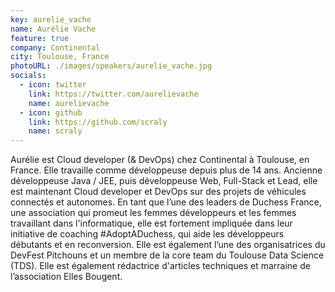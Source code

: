 ```yaml
---
key: aurelie_vache
name: Aurélie Vache
feature: true
company: Continental
city: Toulouse, France
photoURL: ./images/speakers/aurelie_vache.jpg
socials:
  - icon: twitter
    link: https://twitter.com/aurelievache
    name: aurelievache
  - icon: github
    link: https://github.com/scraly
    name: scraly
---
```

Aurélie est Cloud developer (& DevOps) chez Continental à Toulouse, en France. Elle travaille comme développeuse depuis plus de 14 ans. Ancienne développeuse Java / JEE, puis développeuse Web, Full-Stack et Lead, elle est maintenant Cloud developer et DevOps sur des projets de véhicules connectés et autonomes. En tant que l’une des leaders de Duchess France, une association qui promeut les femmes développeurs et les femmes travaillant dans l'informatique, elle est fortement impliquée dans leur initiative de coaching #AdoptADuchess, qui aide les développeurs débutants et en reconversion. Elle est également l’une des organisatrices du DevFest Pitchouns et un membre de la core team du Toulouse Data Science (TDS).
Elle est également rédactrice d'articles techniques et marraine de l’association Elles Bougent.
